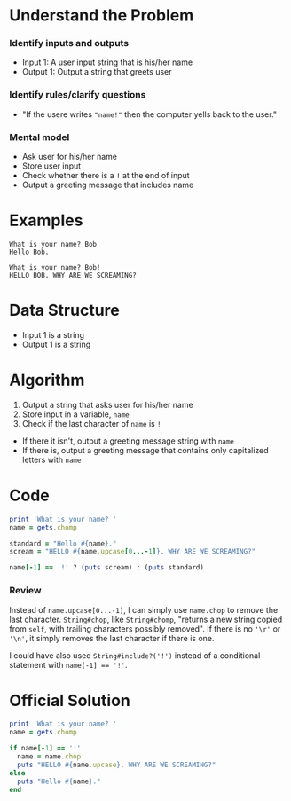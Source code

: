 # Understand the Problem
### Identify inputs and outputs
* Input 1: A user input string that is his/her name
* Output 1: Output a string that greets user
### Identify rules/clarify questions
* "If the usere writes `"name!"` then the computer yells back to the user."
### Mental model
* Ask user for his/her name
* Store user input
* Check whether there is a `!` at the end of input
* Output a greeting message that includes name
# Examples
```
What is your name? Bob
Hello Bob.
```
```
What is your name? Bob!
HELLO BOB. WHY ARE WE SCREAMING?
```
# Data Structure
* Input 1 is a string
* Output 1 is a string
# Algorithm
1. Output a string that asks user for his/her name
2. Store input in a variable, `name`
3. Check if the last character of `name` is `!`
  * If there it isn't, output a greeting message string with `name`
  * If there is, output a greeting message that contains only capitalized letters with `name`
# Code
```ruby
print 'What is your name? '
name = gets.chomp

standard = "Hello #{name}."
scream = "HELLO #{name.upcase[0...-1]}. WHY ARE WE SCREAMING?"

name[-1] == '!' ? (puts scream) : (puts standard)
```
### Review
Instead of `name.upcase[0...-1]`, I can simply use `name.chop` to remove the last character. `String#chop`, like `String#chomp`, "returns a new string copied from `self`, with trailing characters possibly removed". If there is no `'\r'` or `'\n'`, it simply removes the last character if there is one. 

I could have also used `String#include?('!')` instead of a conditional statement with `name[-1] == '!'`.
# Official Solution
```ruby
print 'What is your name? '
name = gets.chomp

if name[-1] == '!'
  name = name.chop
  puts "HELLO #{name.upcase}. WHY ARE WE SCREAMING?"
else
  puts "Hello #{name}."
end
```